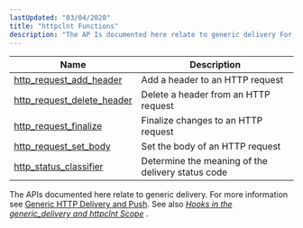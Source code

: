 ```yaml
---
lastUpdated: "03/04/2020"
title: "httpclnt Functions"
description: "The AP Is documented here relate to generic delivery For more information see Generic HTTP Delivery and Push See also Chapter 63 Hooks in the generic delivery and httpclnt Scope..."
---
```



| Name                                                                                                                | Description                                       |
|---------------------------------------------------------------------------------------------------------------------|---------------------------------------------------|
| [http_request_add_header](/momentum/3/3-api/apis-http-request-add-header)       | Add a header to an HTTP request                   |
| [http_request_delete_header](/momentum/3/3-api/apis-http-request-delete-header) | Delete a header from an HTTP request              |
| [http_request_finalize](/momentum/3/3-api/apis-http-request-finalize)           | Finalize changes to an HTTP request               |
| [http_request_set_body](/momentum/3/3-api/apis-http-request-set-body)           | Set the body of an HTTP request                   |
| [http_status_classifier](/momentum/3/3-api/apis-http-status-classifier)         | Determine the meaning of the delivery status code |

The APIs documented here relate to generic delivery. For more information see [Generic HTTP Delivery and Push](/momentum/3/3-push/push-generic-delivery). See also [*Hooks in the generic_delivery and httpclnt Scope*](/momentum/3/3-api/hooks-generic-delivery) .